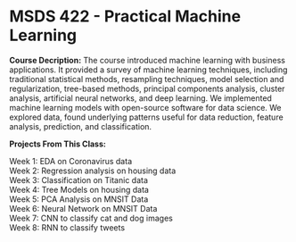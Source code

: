 # MSDS 422 - Practical Machine Learning

**Course Decription:**
The course introduced machine learning with business applications. It provided a survey of machine learning techniques, including traditional statistical methods, resampling techniques, model selection and regularization, tree-based methods, principal components analysis, cluster analysis, artificial neural networks, and deep learning. We implemented machine learning models with open-source software for data science. We explored data, found underlying patterns useful for data reduction, feature analysis, prediction, and classification. 


**Projects From This Class:**

Week 1: EDA on Coronavirus data <br>
Week 2: Regression analysis on housing data <br>
Week 3: Classification on Titanic data <br>
Week 4: Tree Models on housing data <br>
Week 5: PCA Analysis on MNSIT Data <br>
Week 6: Neural Network on MNSIT Data <br>
Week 7: CNN to classify cat and dog images <br>
Week 8: RNN to classify tweets <br>

